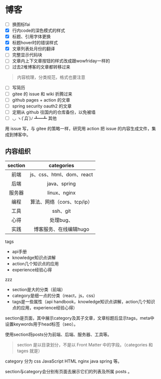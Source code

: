 # 博客

- [ ] 换图标fai
- [x] 行内code的深色模式的样式
- [x] 标题、引用字体更换
- [x] 标题hover时的错误样式
- [x] 文章列表处月份的翻译
- [ ] 完整显示代码块
- [ ] 文章内上下文章按钮的样式改成跟wowfriday一样的
- [ ] 过去2堆博客的文章都转移过来
> 内容梳理，分类规范，格式也要注意
- [ ] 写简历
- [ ] gitee 的 issue 和 wiki 折腾过来
- [ ] github pages + action 的文章
- [ ] spring security oauth2 的文章
- [ ] 定期从 github 往国内的仓库备份，以免被墙
- [ ] ◡ ヽ(`Д´)ﾉ ┻━┻ 其他

用 issue 写，与 gitee 的策略一样，研究用 action 把 issue 的内容生成文件，集成到博客中。

## 内容组织

section | categories 
:---:|:---:
前端 | js、css、html、dom、react 
后端 | java、spring 
服务器 | linux、nginx
编程 | 算法、网络（cors、tcp/ip）
工具 | ssh、git
心得 | 处理bug、
实践 | 博客服务、在线编辑hugo

tags
- api手册
- knowledge知识点讲解
- action几个知识点的应用
- experience经验心得

zzz
- section是大的分类（前端）
- category是细一点的分类（react，js，css）
- tags是一些属性（api handbook，knowledge知识点讲解，action几个知识点的应用，experience经验心得）

section是页面，其中展示category及其子文章，文章标题后显示tags，meta中设置keywords用于head标签（seo）。


使用section将posts分为前端、后端、服务器、工具等。
> section 是以目录划分，不是以 Front Matter 中的字段。（categories 和 tages 就是）

category 分为 css JavaScript HTML nginx java spring 等。

section与category会分别有页面去展示它们的列表及所属 posts 。